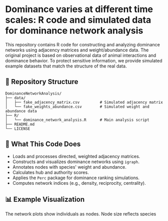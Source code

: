 # Dominance varies at different time scales: R code and simulated data for dominance network analysis

This repository contains R code for constructing and analyzing dominance networks using adjacency matrices and weight/abundance data. The original project is based on observational data of animal interactions and dominance behavior. To protect sensitive information, we provide simulated example datasets that match the structure of the real data.

## 📂 Repository Structure

```
DominanceNetworkAnalysis/
├── data/
│   ├── fake_adjacency_matrix.csv         # Simulated adjacency matrix
│   └── fake_weights_abundance.csv        # Simulated weight and abundance data
├── R/
│   └── dominance_network_analysis.R      # Main analysis script
├── README.md
└── LICENSE
```

## 🧪 What This Code Does

- Loads and processes directed, weighted adjacency matrices.
- Constructs and visualizes dominance networks using `igraph`.
- Annotates nodes with species' weight and abundance.
- Calculates hub and authority scores.
- Applies the `Perc` package for dominance ranking simulations.
- Computes network indices (e.g., density, reciprocity, centrality).

## 📊 Example Visualization

The network plots show individuals as nodes. Node size reflects species weight, and node color intensity indicates abundance. Edge width and color represent interaction weight.

## 🔧 Requirements

The following R packages are used:

- [`igraph`](https://igraph.org/r/) – for network creation and analysis
- [`Perc`](https://cran.r-project.org/web/packages/Perc/index.html) – for probabilistic dominance and ranking analysis
- [`ggplot2`](https://ggplot2.tidyverse.org/) (optional, for any visual extensions)

Install them via:

```r
install.packages("igraph")
install.packages("Perc")
```

## 🚀 How to Run

1. Clone or download this repository.
2. Open the script in `R/R/dominance_network_analysis.R`.
3. Make sure the working directory points to the root of the project.
4. Run the script. It will load the data in `/data/` and produce visualizations and outputs.

## 📁 Sample Data

We provide two example files in the `data/` folder:
- `fake_adjacency_matrix.csv`: A 10x10 matrix representing directed interactions between individuals.
- `fake_weights_abundance.csv`: Contains species `Weight` and `Abundance` for node attribute mapping.

These datasets are entirely artificial and provided solely for reproducibility of the script.

## 🧬 About the Project

This code was developed for a scientific study on dominance hierarchies and social structure in free-living hummingbirds. The real data consist of observed agonistic interactions coded into adjacency matrices across different days and months.

## 📜 License

This project is licensed under the MIT License — see the [LICENSE](LICENSE) file for details.

## ✉️ Contact

Ana Melisa Fernandes  
fernandesanameli@gmail.com
